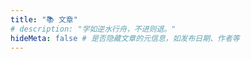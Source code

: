 ```yaml
---
title: "📚 文章"
# description: "学如逆水行舟，不进则退。"
hideMeta: false # 是否隐藏文章的元信息，如发布日期、作者等
---
```

<!-- more -->
